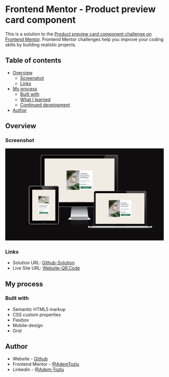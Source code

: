 # Frontend Mentor - Product preview card component
This is a solution to the [Product preview card component challenge on Frontend Mentor](https://www.frontendmentor.io/challenges/product-preview-card-component-GO7UmttRfa). Frontend Mentor challenges help you improve your coding skills by building realistic projects. 

## Table of contents

- [Overview](#overview)
  - [Screenshot](#screenshot)
  - [Links](#links)
- [My process](#my-process)
  - [Built with](#built-with)
  - [What I learned](#what-i-learned)
  - [Continued development](#continued-development)
- [Author](#author)


## Overview

### Screenshot

![Screenshot](images/Responsive.png)

### Links

- Solution URL: [Github-Solution](https://github.com/Adem-Tozlu/Frontend-Mentor-Preview-card-component)
- Live Site URL: [Website-QR.Code](https://frontend-mentor-results-summary-component-eta.vercel.app/)

## My process

### Built with

- Semantic HTML5 markup
- CSS custom properties
- Flexbox
- Mobile-design
- Grid


## Author

- Website - [Github](https://github.com/Adem-Tozlu)
- Frontend Mentor - [@AdemTozlu](https://www.frontendmentor.io/profile/Adem-Tozlu)
- Linkedin - [@Adem-Tozlu](https://www.linkedin.com/in/adem-tozlu-8906b52a5)